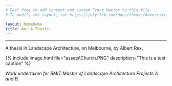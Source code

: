 ```yaml
---
# Feel free to add content and custom Front Matter to this file.
# To modify the layout, see https://jekyllrb.com/docs/themes/#overriding-theme-defaults

layout: homehome
title: An LA Thesis
---
```


---
A thesis in Landscape Architecture, on Melbourne, by Albert Rex.

{% include image.html  file="assets\Church.PNG" description="This is a test caption" %}

*Work undertaken for RMIT Master of Landscape Architecture Projects A and B.*